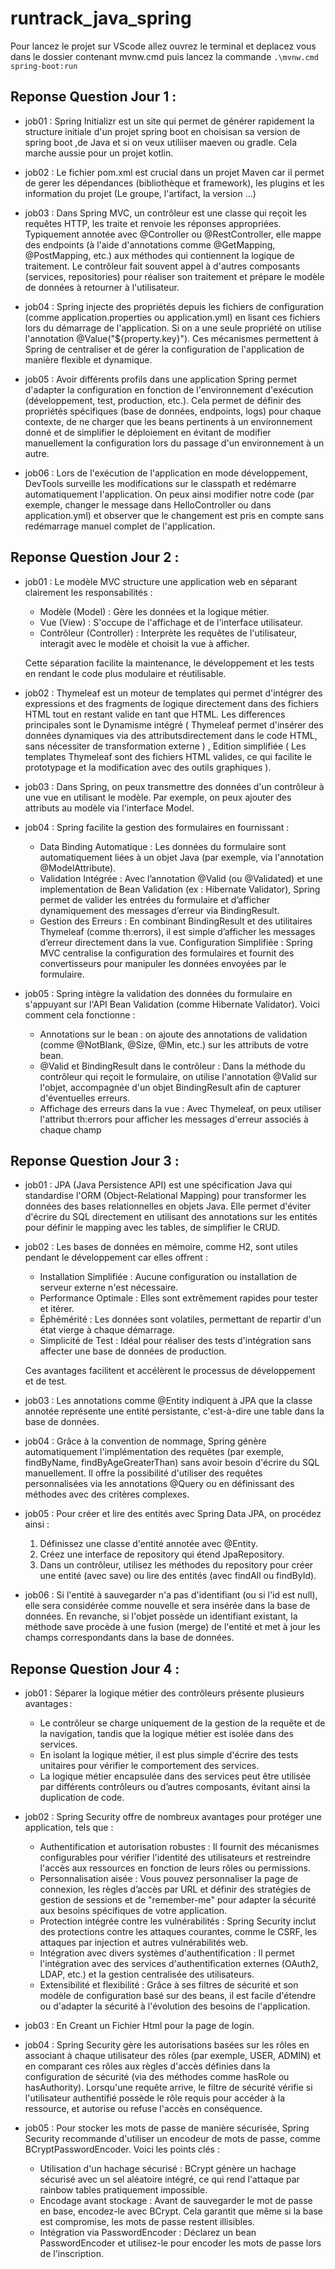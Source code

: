 # runtrack_java_spring

Pour lancez le projet sur VScode allez ouvrez le terminal et deplacez vous dans le dossier contenant mvnw.cmd puis lancez la commande `.\mvnw.cmd spring-boot:run`

## Reponse Question Jour 1 :

- job01 :
    Spring Initializr est un site qui permet de générer rapidement la structure initiale d'un projet spring boot en choisisan sa version de spring boot ,de Java et si on veux utiliiser maeven ou gradle. Cela marche aussie pour un projet kotlin.

- job02 :
    Le fichier pom.xml est crucial dans un projet Maven car il permet de gerer les dépendances (bibliothèque et framework), les plugins et les information du projet (Le groupe, l'artifact, la version ...)

- job03 :
    Dans Spring MVC, un contrôleur est une classe qui reçoit les requêtes HTTP, les traite et renvoie les réponses appropriées. Typiquement annotée avec @Controller ou @RestController, elle mappe des endpoints (à l'aide d'annotations comme @GetMapping, @PostMapping, etc.) aux méthodes qui contiennent la logique de traitement. Le contrôleur fait souvent appel à d'autres composants (services, repositories) pour réaliser son traitement et prépare le modèle de données à retourner à l'utilisateur.

- job04 :
    Spring injecte des propriétés depuis les fichiers de configuration (comme application.properties ou application.yml) en lisant ces fichiers lors du démarrage de l'application. Si on a une seule propriété on utilise l'annotation @Value("${property.key}").
    Ces mécanismes permettent à Spring de centraliser et de gérer la configuration de l'application de manière flexible et dynamique.

- job05 :
    Avoir différents profils dans une application Spring permet d'adapter la configuration en fonction de l'environnement d'exécution (développement, test, production, etc.). Cela permet de définir des propriétés spécifiques (base de données, endpoints, logs) pour chaque contexte, de ne charger que les beans pertinents à un environnement donné et de simplifier le déploiement en évitant de modifier manuellement la configuration lors du passage d'un environnement à un autre.

- job06 :
    Lors de l'exécution de l'application en mode développement, DevTools surveille les modifications sur le classpath et redémarre automatiquement l'application. On peux ainsi modifier notre code (par exemple, changer le message dans HelloController ou dans application.yml) et observer que le changement est pris en compte sans redémarrage manuel complet de l'application.

## Reponse Question Jour 2 :

- job01 :
    Le modèle MVC structure une application web en séparant clairement les responsabilités :
    - Modèle (Model) : Gère les données et la logique métier.
    - Vue (View) : S'occupe de l'affichage et de l'interface utilisateur.
    - Contrôleur (Controller) : Interprète les requêtes de l'utilisateur, interagit avec le modèle et choisit la vue à afficher.

    Cette séparation facilite la maintenance, le développement et les tests en rendant le code plus modulaire et réutilisable.

- job02 :
    Thymeleaf est un moteur de templates qui permet d'intégrer des expressions et des fragments de logique directement dans des fichiers HTML tout en restant valide en tant que HTML. Les differences principales sont le Dynamisme intégré ( Thymeleaf permet d'insérer des données dynamiques via des attributsdirectement dans le code HTML, sans nécessiter de transformation externe ) , Edition simplifiée ( Les templates Thymeleaf sont des fichiers HTML valides, ce qui facilite le prototypage et la modification avec des outils graphiques ).

- job03 :
    Dans Spring, on peux transmettre des données d'un contrôleur à une vue en utilisant le modèle. Par exemple, on peux ajouter des attributs au modèle via l'interface Model.

- job04 :
    Spring facilite la gestion des formulaires en fournissant :
    - Data Binding Automatique : Les données du formulaire sont automatiquement liées à un objet Java (par exemple, via l'annotation @ModelAttribute).
    - Validation Intégrée : Avec l’annotation @Valid (ou @Validated) et une implementation de Bean Validation (ex : Hibernate Validator), Spring permet de valider les entrées du formulaire et d’afficher dynamiquement des messages d’erreur via BindingResult.
    - Gestion des Erreurs : En combinant BindingResult et des utilitaires Thymeleaf (comme th:errors), il est simple d’afficher les messages d’erreur directement dans la vue.
    Configuration Simplifiée : Spring MVC centralise la configuration des formulaires et fournit des convertisseurs pour manipuler les données envoyées par le formulaire.

- job05 :
    Spring intègre la validation des données du formulaire en s'appuyant sur l'API Bean Validation (comme Hibernate Validator). Voici comment cela fonctionne :
    - Annotations sur le bean : on ajoute des annotations de validation (comme @NotBlank, @Size, @Min, etc.) sur les attributs de votre bean.
    - @Valid et BindingResult dans le contrôleur : Dans la méthode du contrôleur qui reçoit le formulaire, on utilise l'annotation @Valid sur l'objet, accompagnée d'un objet BindingResult afin de capturer d'éventuelles erreurs.
    - Affichage des erreurs dans la vue : Avec Thymeleaf, on peux utiliser l'attribut th:errors pour afficher les messages d'erreur associés à chaque champ

## Reponse Question Jour 3 :

- job01 :
    JPA (Java Persistence API) est une spécification Java qui standardise l'ORM (Object-Relational Mapping) pour transformer les données des bases relationnelles en objets Java. Elle permet d'éviter d'écrire du SQL directement en utilisant des annotations sur les entités pour définir le mapping avec les tables, de simplifier le CRUD.

- job02 :
    Les bases de données en mémoire, comme H2, sont utiles pendant le développement car elles offrent :

    - Installation Simplifiée : Aucune configuration ou installation de serveur externe n'est nécessaire.
    - Performance Optimale : Elles sont extrêmement rapides pour tester et itérer.
    - Éphémérité : Les données sont volatiles, permettant de repartir d'un état vierge à chaque démarrage.
    - Simplicité de Test : Idéal pour réaliser des tests d'intégration sans affecter une base de données de production.

    Ces avantages facilitent et accélèrent le processus de développement et de test.

- job03 :
    Les annotations comme @Entity indiquent à JPA que la classe annotée représente une entité persistante, c'est-à-dire une table dans la base de données.

- job04 :
    Grâce à la convention de nommage, Spring génère automatiquement l'implémentation des requêtes (par exemple, findByName, findByAgeGreaterThan) sans avoir besoin d'écrire du SQL manuellement. Il offre la possibilité d'utiliser des requêtes personnalisées via les annotations @Query ou en définissant des méthodes avec des critères complexes.

- job05 :
    Pour créer et lire des entités avec Spring Data JPA, on procédez ainsi :
    1. Définissez une classe d'entité annotée avec @Entity.
    2. Créez une interface de repository qui étend JpaRepository.
    3. Dans un contrôleur, utilisez les méthodes du repository pour créer une entité (avec save) ou lire des entités (avec findAll ou findById).

- job06 :
    Si l'entité à sauvegarder n'a pas d'identifiant (ou si l'id est null), elle sera considérée comme nouvelle et sera insérée dans la base de données. En revanche, si l'objet possède un identifiant existant, la méthode save procède à une fusion (merge) de l'entité et met à jour les champs correspondants dans la base de données.

## Reponse Question Jour 4 :

- job01 :
    Séparer la logique métier des contrôleurs présente plusieurs avantages :
    - Le contrôleur se charge uniquement de la gestion de la requête et de la navigation, tandis que la logique métier est isolée dans des services.
    - En isolant la logique métier, il est plus simple d'écrire des tests unitaires pour vérifier le comportement des services.
    - La logique métier encapsulée dans des services peut être utilisée par différents contrôleurs ou d’autres composants, évitant ainsi la duplication de code.

- job02 :
    Spring Security offre de nombreux avantages pour protéger une application, tels que :
    - Authentification et autorisation robustes : Il fournit des mécanismes configurables pour vérifier l'identité des utilisateurs et restreindre l'accès aux ressources en fonction de leurs rôles ou permissions.
    - Personnalisation aisée : Vous pouvez personnaliser la page de connexion, les règles d’accès par URL et définir des stratégies de gestion de sessions et de "remember-me" pour adapter la sécurité aux besoins spécifiques de votre application.
    - Protection intégrée contre les vulnérabilités : Spring Security inclut des protections contre les attaques courantes, comme le CSRF, les attaques par injection et autres vulnérabilités web.
    - Intégration avec divers systèmes d'authentification : Il permet l'intégration avec des services d'authentification externes (OAuth2, LDAP, etc.) et la gestion centralisée des utilisateurs.
    - Extensibilité et flexibilité : Grâce à ses filtres de sécurité et son modèle de configuration basé sur des beans, il est facile d'étendre ou d'adapter la sécurité à l'évolution des besoins de l'application.

- job03 :
    En Creant un Fichier Html pour la page de login.

- job04 :
    Spring Security gère les autorisations basées sur les rôles en associant à chaque utilisateur des rôles (par exemple, USER, ADMIN) et en comparant ces rôles aux règles d'accès définies dans la configuration de sécurité (via des méthodes comme hasRole ou hasAuthority). Lorsqu'une requête arrive, le filtre de sécurité vérifie si l'utilisateur authentifié possède le rôle requis pour accéder à la ressource, et autorise ou refuse l'accès en conséquence.

- job05 :
    Pour stocker les mots de passe de manière sécurisée, Spring Security recommande d'utiliser un encodeur de mots de passe, comme BCryptPasswordEncoder. Voici les points clés :
    - Utilisation d'un hachage sécurisé : BCrypt génère un hachage sécurisé avec un sel aléatoire intégré, ce qui rend l'attaque par rainbow tables pratiquement impossible.
    - Encodage avant stockage : Avant de sauvegarder le mot de passe en base, encodez-le avec BCrypt. Cela garantit que même si la base est compromise, les mots de passe restent illisibles.
    - Intégration via PasswordEncoder : Déclarez un bean PasswordEncoder et utilisez-le pour encoder les mots de passe lors de l'inscription.